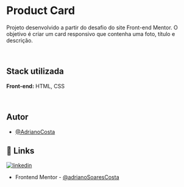 # Product Card

<p>Projeto desenvolvido a partir do desafio do site Front-end Mentor. O objetivo é criar um card responsivo que contenha uma foto, título e descrição.</p>
<br/>

## Stack utilizada

**Front-end:** HTML, CSS

<br/>

## Autor

- [@AdrianoCosta](https://github.com/spikesummer)


## 🔗 Links
[![linkedin](https://img.shields.io/badge/linkedin-0A66C2?style=for-the-badge&logo=linkedin&logoColor=white)](https://www.linkedin.com/in/adriano-costa-486202184/)<br>
- Frontend Mentor - [@adrianoSoaresCosta](https://www.frontendmentor.io/profile/spikesummer)